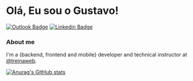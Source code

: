 # Olá, Eu sou o Gustavo!

[![Outlook Badge](https://img.shields.io/badge/Microsoft_Outlook-0078D4?style=for-the-badge&logo=microsoft-outlook&logoColor=white)](gustavo_henriquedepaula@hotmail.com)
[![Linkedin Badge](https://img.shields.io/badge/LinkedIn-0077B5?style=for-the-badge&logo=linkedin&logoColor=white)](https://www.linkedin.com/in/gustavo-h-a-de-paula/)

### About me
I'm a {backend, frontend and mobile} developer and technical instructor at [@treinaweb](https://www.treinaweb.com.br/).

[![Anurag's GitHub stats](https://github-readme-stats.vercel.app/api?username=GustavoHenriqueP&show_icons=true&theme=codeSTACKr)]([https://github.com/anuraghazra/github-readme-stats](https://github.com/GustavoHenriqueP))
